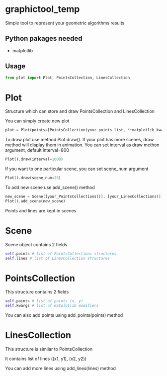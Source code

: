 # graphictool_temp
Simple tool to represent your geometric algorithms results

## Python pakages needed

* matplotlib

## Usage

```python
from plot import Plot, PointsCollection, LinesCollection
```

# Plot
Structure which can store and draw PointsCollection and LinesCollection

You can simply create new plot
```python
plot = Plot(points=[PointsCollection(your_points_list, **matplotlib_kwargs)], lines=LinesCollection(your_lines_list, **matplotlib_kwargs))
```

To draw plot use method Plot.draw().
If your plot has more scenes, draw method will display them in animation.
You can set interval as draw methon argument, default interval=800

```python
Plot().draw(interval=1000)
```

If you want to one particular scene, you can set scene_num argument

```python
Plot().draw(scene_num=25)
```

To add new scene use add_scene() method

```python
new_scene = Scene([your_PointsCollections()], [your_LinesCollections()])
Plot().add_scene(new_scene)
```

Points and lines are kept in scenes

# Scene

Scene object contains 2 fields

```python
self.points # list of PointsCollections structures
self.lines # list of LinesCollection structures
```
# PointsCollection

This structure contains 2 fields

```python
self.points # list of points (x, y)
self.kwargs # list of matplotlib modifiers
```

You can also add points using add_points(points) method

# LinesCollection

This structure is similar to PointsCollection

It contains list of lines ((x1, y1), (x2, y2))

You can add more lines using add_lines(lines) method

